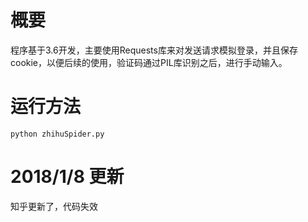 # 概要 #
程序基于3.6开发，主要使用Requests库来对发送请求模拟登录，并且保存cookie，以便后续的使用，验证码通过PIL库识别之后，进行手动输入。

# 运行方法 #
```
python zhihuSpider.py
```

# 2018/1/8 更新 #
知乎更新了，代码失效

